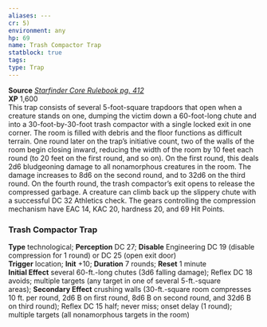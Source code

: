```yaml
---
aliases: ---
cr: 5)
environment: any
hp: 69
name: Trash Compactor Trap
statblock: true
tags: 
type: Trap
---
```

**Source** [_Starfinder Core Rulebook pg. 412_](https://paizo.com/products/btpy9ssr?Starfinder-Core-Rulebook)  
**XP** 1,600  
This trap consists of several 5-foot-square trapdoors that open when a creature stands on one, dumping the victim down a 60-foot-long chute and into a 30-foot-by-30-foot trash compactor with a single locked exit in one corner. The room is filled with debris and the floor functions as difficult terrain. One round later on the trap’s initiative count, two of the walls of the room begin closing inward, reducing the width of the room by 10 feet each round (to 20 feet on the first round, and so on). On the first round, this deals 2d6 bludgeoning damage to all nonamorphous creatures in the room. The damage increases to 8d6 on the second round, and to 32d6 on the third round. On the fourth round, the trash compactor’s exit opens to release the compressed garbage. A creature can climb back up the slippery chute with a successful DC 32 Athletics check. The gears controlling the compression mechanism have EAC 14, KAC 20, hardness 20, and 69 Hit Points.

### Trash Compactor Trap

**Type** technological; **Perception** DC 27; **Disable** Engineering DC 19 (disable compression for 1 round) or DC 25 (open exit door)  
**Trigger** location; **Init** +10; **Duration** 7 rounds; **Reset** 1 minute  
**Initial Effect** several 60-ft.-long chutes (3d6 falling damage); Reflex DC 18 avoids; multiple targets (any target in one of several 5-ft.-square areas); **Secondary Effect** crushing walls (30-ft.-square room compresses 10 ft. per round, 2d6 B on first round, 8d6 B on second round, and 32d6 B on third round); Reflex DC 15 half; never miss; onset delay (1 round); multiple targets (all nonamorphous targets in the room)